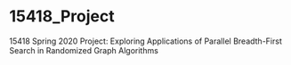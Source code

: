# 15418_Project
15418 Spring 2020 Project: Exploring Applications of Parallel Breadth-First Search in Randomized Graph Algorithms


